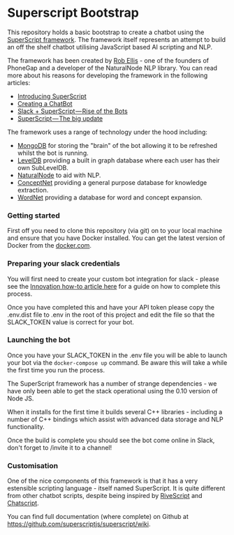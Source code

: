 # Superscript Bootstrap

This repository holds a basic bootstrap to create a chatbot using the [SuperScript framework](http://superscriptjs.com).  The framework itself represents an attempt to build an off the shelf chatbot utilising JavaScript based AI scripting and NLP.

The framework has been created by [Rob Ellis](http://silentrob.me) - one of the founders of PhoneGap and a developer of the NaturalNode NLP library.  You can read more about his reasons for developing the framework in the following articles:

* [Introducing SuperScript](https://medium.com/@rob_ellis/superscript-ce40e9720bef)
* [Creating a ChatBot](https://medium.freecodecamp.com/creating-a-chat-bot-42861e6a2acd)
* [Slack + SuperScript — Rise of the Bots](https://medium.com/@rob_ellis/slack-superscript-rise-of-the-bots-bba8506a043c)
* [SuperScript — The big update](https://medium.com/@rob_ellis/superscript-the-big-update-3fa8099ab89a)

The framework uses a range of technology under the hood including:

* [MongoDB](https://www.mongodb.com/) for storing the "brain" of the bot allowing it to be refreshed whilst the bot is running.
* [LevelDB](http://leveldb.org/) providing a built in graph database where each user has their own SubLevelDB. 
* [NaturalNode](https://github.com/NaturalNode/natural) to aid with NLP.
* [ConceptNet](http://conceptnet5.media.mit.edu/) providing a general purpose database for knowledge extraction.
* [WordNet](https://wordnet.princeton.edu/) providing a database for word and concept expansion. 

### Getting started

First off you need to clone this repository (via git) on to your local machine and ensure that you have Docker installed.  You can get the latest version of Docker from the [docker.com](https://www.docker.com/products/docker).

### Preparing your slack credentials

You will first need to create your custom bot integration for slack - please see the [Innovation how-to article here](https://confluence.dwp.gov.uk/display/IN/Create+a+custom+bot+integration+for+Slack) for a guide on how to complete this process.

Once you have completed this and have your API token please copy the .env.dist file to .env in the root of this project and edit the file so that the SLACK_TOKEN value is correct for your bot.

### Launching the bot

Once you have your SLACK_TOKEN in the .env file you will be able to launch your bot via the `docker-compose up` command.  Be aware this will take a while the first time you run the process.

The SuperScript framework has a number of strange dependencies - we have only been able to get the stack operational using the 0.10 version of Node JS.

When it installs for the first time it builds several C++ libraries - including a number of C++ bindings which assist with advanced data storage and NLP functionality.

Once the build is complete you should see the bot come online in Slack, don't forget to /invite it to a channel!

### Customisation

One of the nice components of this framework is that it has a very estensible scripting language - itself named SuperScript.  It is quite different from other chatbot scripts, despite being inspired by [RiveScript](https://www.rivescript.com/) and [Chatscript](http://chatscript.sourceforge.net/).

You can find full documentation (where complete) on Github at https://github.com/superscriptjs/superscript/wiki.